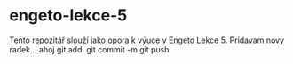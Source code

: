 # engeto-lekce-5
Tento repozitář slouží jako opora k výuce v Engeto Lekce 5.
Pridavam novy radek...
ahoj
git add.
git commit -m
git push